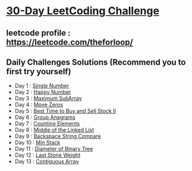 # [30-Day LeetCoding Challenge](https://leetcode.com/explore/challenge/card/30-day-leetcoding-challenge/)

## leetcode profile : https://leetcode.com/theforloop/
## Daily Challenges Solutions (Recommend you to first try yourself)

* Day 1 : [Single Number](src/main/java/io/theforloop/leetcode30daychallenge/day1/SingleNumber.java)
* Day 2 : [Happy Number](src/main/java/io/theforloop/leetcode30daychallenge/day2/HappyNumber.java)
* Day 3 : [Maximum SubArray](src/main/java/io/theforloop/leetcode30daychallenge/day3/MaximumSubArray.java)
* Day 4 : [Move Zeros](src/main/java/io/theforloop/leetcode30daychallenge/day4/MoveZeroes.java)
* Day 5 : [Best Time to Buy and Sell Stock II](src/main/java/io/theforloop/leetcode30daychallenge/day5/BuySellStock2.java)
* Day 6 : [Group Anagrams](src/main/java/io/theforloop/leetcode30daychallenge/day6/GroupAnagrams.java)
* Day 7 : [Counting Elements](src/main/java/io/theforloop/leetcode30daychallenge/day7/CountingElements.java)
* Day 8 : [Middle of the Linked List](src/main/java/io/theforloop/leetcode30daychallenge/day8/MiddleOfTheLinkedList.java)
* Day 9 : [Backspace String Compare](src/main/java/io/theforloop/leetcode30daychallenge/day9/BackspaceStringCompare.java)
* Day 10 : [Min Stack](src/main/java/io/theforloop/leetcode30daychallenge/day10/MinStack.java)
* Day 11 : [Diameter of Binary Tree](src/main/java/io/theforloop/leetcode30daychallenge/day11/DiameterOfBinaryTree.java)
* Day 12 : [Last Stone Weight](src/main/java/io/theforloop/leetcode30daychallenge/day12/LastStoneWeight.java)
* Day 13 : [Contiguous Array](src/main/java/io/theforloop/leetcode30daychallenge/day13/ContiguousArray.java)


